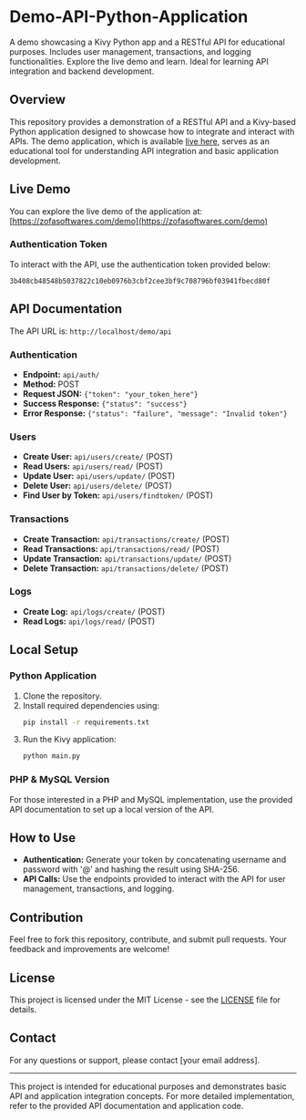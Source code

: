 # Demo-API-Python-Application
 A demo showcasing a Kivy Python app and a RESTful API for educational purposes. Includes user management, transactions, and logging functionalities. Explore the live demo and learn. Ideal for learning API integration and backend development.


## Overview

This repository provides a demonstration of a RESTful API and a Kivy-based Python application designed to showcase how to integrate and interact with APIs. The demo application, which is available [live here](https://zofasoftwares.com/demo), serves as an educational tool for understanding API integration and basic application development.

## Live Demo

You can explore the live demo of the application at: [https://zofasoftwares.com/demo](https://zofasoftwares.com/demo)

### Authentication Token

To interact with the API, use the authentication token provided below:

```
3b408cb48548b5037822c10eb0976b3cbf2cee3bf9c708796bf03941fbecd80f
```

## API Documentation

The API URL is: `http://localhost/demo/api`

### Authentication

- **Endpoint:** `api/auth/`
- **Method:** POST
- **Request JSON:** `{"token": "your_token_here"}`
- **Success Response:** `{"status": "success"}`
- **Error Response:** `{"status": "failure", "message": "Invalid token"}`

### Users

- **Create User:** `api/users/create/` (POST)
- **Read Users:** `api/users/read/` (POST)
- **Update User:** `api/users/update/` (POST)
- **Delete User:** `api/users/delete/` (POST)
- **Find User by Token:** `api/users/findtoken/` (POST)

### Transactions

- **Create Transaction:** `api/transactions/create/` (POST)
- **Read Transactions:** `api/transactions/read/` (POST)
- **Update Transaction:** `api/transactions/update/` (POST)
- **Delete Transaction:** `api/transactions/delete/` (POST)

### Logs

- **Create Log:** `api/logs/create/` (POST)
- **Read Logs:** `api/logs/read/` (POST)

## Local Setup

### Python Application

1. Clone the repository.
2. Install required dependencies using:
    ```bash
    pip install -r requirements.txt
    ```
3. Run the Kivy application:
    ```bash
    python main.py
    ```

### PHP & MySQL Version

For those interested in a PHP and MySQL implementation, use the provided API documentation to set up a local version of the API.

## How to Use

- **Authentication:** Generate your token by concatenating username and password with '@' and hashing the result using SHA-256.
- **API Calls:** Use the endpoints provided to interact with the API for user management, transactions, and logging.

## Contribution

Feel free to fork this repository, contribute, and submit pull requests. Your feedback and improvements are welcome!

## License

This project is licensed under the MIT License - see the [LICENSE](LICENSE) file for details.

## Contact

For any questions or support, please contact [your email address].

---

This project is intended for educational purposes and demonstrates basic API and application integration concepts. For more detailed implementation, refer to the provided API documentation and application code.
```